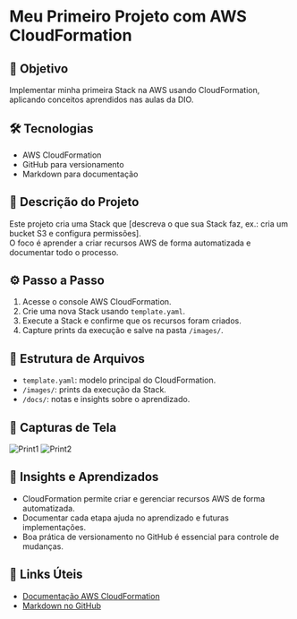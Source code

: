 # Meu Primeiro Projeto com AWS CloudFormation

## 📌 Objetivo
Implementar minha primeira Stack na AWS usando CloudFormation, aplicando conceitos aprendidos nas aulas da DIO.

## 🛠️ Tecnologias
- AWS CloudFormation
- GitHub para versionamento
- Markdown para documentação

## 📝 Descrição do Projeto
Este projeto cria uma Stack que [descreva o que sua Stack faz, ex.: cria um bucket S3 e configura permissões].  
O foco é aprender a criar recursos AWS de forma automatizada e documentar todo o processo.

## ⚙️ Passo a Passo
1. Acesse o console AWS CloudFormation.
2. Crie uma nova Stack usando `template.yaml`.
3. Execute a Stack e confirme que os recursos foram criados.
4. Capture prints da execução e salve na pasta `/images/`.

## 📂 Estrutura de Arquivos
- `template.yaml`: modelo principal do CloudFormation.
- `/images/`: prints da execução da Stack.
- `/docs/`: notas e insights sobre o aprendizado.

## 📸 Capturas de Tela
![Print1](images/print1.png)
![Print2](images/print2.png)

## 📝 Insights e Aprendizados
- CloudFormation permite criar e gerenciar recursos AWS de forma automatizada.
- Documentar cada etapa ajuda no aprendizado e futuras implementações.
- Boa prática de versionamento no GitHub é essencial para controle de mudanças.

## 🔗 Links Úteis
- [Documentação AWS CloudFormation](https://docs.aws.amazon.com/cloudformation/index.html)
- [Markdown no GitHub](https://guides.github.com/features/mastering-markdown/)
